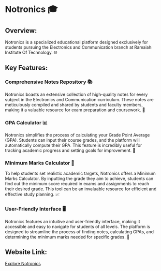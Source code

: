 # Notronics 🎓

## Overview:
Notronics is a specialized educational platform designed exclusively for students pursuing the Electronics and Communication branch at Ramaiah Institute Of Technology. 🌐

## Key Features:

### Comprehensive Notes Repository 📚
Notronics boasts an extensive collection of high-quality notes for every subject in the Electronics and Communication curriculum. These notes are meticulously compiled and shared by students and faculty members, making it a valuable resource for exam preparation and coursework. 📝

### GPA Calculator 📊
Notronics simplifies the process of calculating your Grade Point Average (GPA). Students can input their course grades, and the platform will automatically compute their GPA. This feature is incredibly useful for tracking academic progress and setting goals for improvement. 🎯

### Minimum Marks Calculator 🧮
To help students set realistic academic targets, Notronics offers a Minimum Marks Calculator. By inputting the grade they aim to achieve, students can find out the minimum score required in exams and assignments to reach their desired grade. This tool can be an invaluable resource for efficient and effective study planning. 📈

### User-Friendly Interface 🖥️
Notronics features an intuitive and user-friendly interface, making it accessible and easy to navigate for students of all levels. The platform is designed to streamline the process of finding notes, calculating GPAs, and determining the minimum marks needed for specific grades. 🚀

## Website Link:
[Explore Notronics](https://satwikkamath.github.io/notronics.github.io/)




